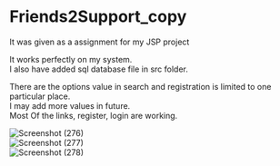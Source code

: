 # Friends2Support_copy
 It was given as a assignment for my JSP project

 It works perfectly on my system.<br>
 I also have added sql database file in src folder.<br>

 There are the options value in search and registration is limited to one particular place.<br>
 I may add more values in future.
 <br>Most Of the links, register, login are working.
<br>

![Screenshot (276)](https://github.com/LuckyTaorem/Friends2Support_copy/assets/67669132/9e5eba53-f7b1-48ad-8727-1450f7fc0576)
<br>![Screenshot (277)](https://github.com/LuckyTaorem/Friends2Support_copy/assets/67669132/1e35084b-5875-458f-b494-045ce4d4bfd8)
<br>
![Screenshot (278)](https://github.com/LuckyTaorem/Friends2Support_copy/assets/67669132/94835d10-57c7-4702-9017-b0ba8b4f0534)
